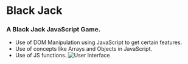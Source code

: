 # Black Jack

### A Black Jack JavaScript Game.
- Use of DOM Manipulation using JavaScript to get certain features.
- Use of concepts like Arrays and Objects in JavaScript.
- Use of JS functions.
![User Interface]()